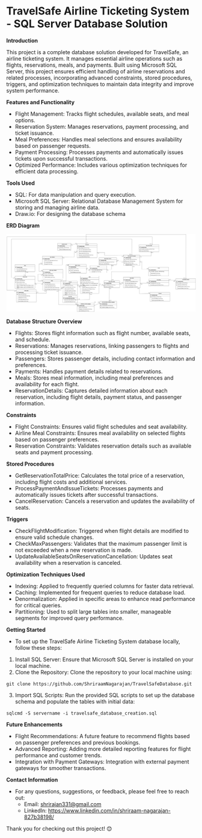 # TravelSafe Airline Ticketing System - SQL Server Database Solution

**Introduction**

This project is a complete database solution developed for TravelSafe, an airline ticketing system. It manages essential airline operations such as flights, reservations, meals, and payments. Built using Microsoft SQL Server, this project ensures efficient handling of airline reservations and related processes, incorporating advanced constraints, stored procedures, triggers, and optimization techniques to maintain data integrity and improve system performance.


**Features and Functionality**

+ Flight Management: Tracks flight schedules, available seats, and meal options.
+ Reservation System: Manages reservations, payment processing, and ticket issuance.
+ Meal Preferences: Handles meal selections and ensures availability based on passenger requests.
+ Payment Processing: Processes payments and automatically issues tickets upon successful transactions.
+ Optimized Performance: Includes various optimization techniques for efficient data processing.


**Tools Used**

+ SQL: For data manipulation and query execution.
+ Microsoft SQL Server: Relational Database Management System for storing and managing airline data.
+ Draw.io: For designing the database schema


**ERD Diagram**

![ERD Diagram](./travel_safe_ERD.jpg)


**Database Structure Overview**

+ Flights: Stores flight information such as flight number, available seats, and schedule.
+ Reservations: Manages reservations, linking passengers to flights and processing ticket issuance.
+ Passengers: Stores passenger details, including contact information and preferences.
+ Payments: Handles payment details related to reservations.
+ Meals: Stores meal information, including meal preferences and availability for each flight.
+ ReservationDetails: Captures detailed information about each reservation, including flight details, payment status, and passenger information.


**Constraints**

+ Flight Constraints: Ensures valid flight schedules and seat availability.
+ Airline Meal Constraints: Ensures meal availability on selected flights based on passenger preferences.
+ Reservation Constraints: Validates reservation details such as available seats and payment processing.

**Stored Procedures**

+ GetReservationTotalPrice: Calculates the total price of a reservation, including flight costs and additional services.
+ ProcessPaymentAndIssueTickets: Processes payments and automatically issues tickets after successful transactions.
+ CancelReservation: Cancels a reservation and updates the availability of seats.

**Triggers**

+ CheckFlightModification: Triggered when flight details are modified to ensure valid schedule changes.
+ CheckMaxPassengers: Validates that the maximum passenger limit is not exceeded when a new reservation is made.
+ UpdateAvailableSeatsOnReservationCancellation: Updates seat availability when a reservation is canceled.

**Optimization Techniques Used**

+ Indexing: Applied to frequently queried columns for faster data retrieval.
+ Caching: Implemented for frequent queries to reduce database load.
+ Denormalization: Applied in specific areas to enhance read performance for critical queries.
+ Partitioning: Used to split large tables into smaller, manageable segments for improved query performance.

**Getting Started**

+ To set up the TravelSafe Airline Ticketing System database locally, follow these steps:

1. Install SQL Server: Ensure that Microsoft SQL Server is installed on your local machine.
2. Clone the Repository: Clone the repository to your local machine using:
```
git clone https://github.com/ShriraamNagarajan/TravelSafeDatabase.git
```
3. Import SQL Scripts: Run the provided SQL scripts to set up the database schema and populate the tables with initial data:
```
sqlcmd -S servername -i travelsafe_database_creation.sql
```


**Future Enhancements**

+ Flight Recommendations: A future feature to recommend flights based on passenger preferences and previous bookings.
+ Advanced Reporting: Adding more detailed reporting features for flight performance and customer trends.
+ Integration with Payment Gateways: Integration with external payment gateways for smoother transactions.

**Contact Information**

+ For any questions, suggestions, or feedback, please feel free to reach out:
  + Email: shrirajan331@gmail.com
  + LinkedIn: https://www.linkedin.com/in/shriraam-nagarajan-827b38198/

Thank you for checking out this project! 😊
